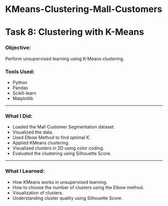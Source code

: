 # KMeans-Clustering-Mall-Customers
# Task 8: Clustering with K-Means

### Objective:
Perform unsupervised learning using K-Means clustering.

### Tools Used:
- Python
- Pandas
- Scikit-learn
- Matplotlib

---

### What I Did:

- Loaded the Mall Customer Segmentation dataset.
- Visualized the data.
- Used Elbow Method to find optimal K.
- Applied KMeans clustering.
- Visualized clusters in 2D using color coding.
- Evaluated the clustering using Silhouette Score.

---

### What I Learned:

- How KMeans works in unsupervised learning.
- How to choose the number of clusters using the Elbow method.
- Visualization of clusters.
- Understanding cluster quality using Silhouette Score.

